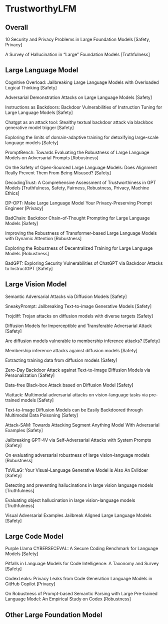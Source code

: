 # TrustworthyLFM

## Overall

10 Security and Privacy Problems in Large Foundation Models [Safety, Privacy]

A Survey of Hallucination in “Large” Foundation Models [Truthfulness]


## Large Language Model

Cognitive Overload: Jailbreaking Large Language Models with Overloaded Logical Thinking [Safety]

Adversarial Demonstration Attacks on Large Language Models [Safety]

Instructions as Backdoors: Backdoor Vulnerabilities of Instruction Tuning for Large Language Models [Safety]

Chatgpt as an attack tool: Stealthy textual backdoor attack via blackbox generative model trigger [Safety]

Exploring the limits of domain-adaptive training for detoxifying large-scale language models [Safety]

PromptBench: Towards Evaluating the Robustness of Large Language Models on Adversarial Prompts [Robustness]

On the Safety of Open-Sourced Large Language Models: Does Alignment Really Prevent Them From Being Misused? [Safety]

DecodingTrust: A Comprehensive Assessment of Trustworthiness in GPT Models [Truthfulness, Safety, Fairness, Robustness, Privacy, Machine Ethics]

DP-OPT: Make Large Language Model Your Privacy-Preserving Prompt Engineer [Privacy]

BadChain: Backdoor Chain-of-Thought Prompting for Large Language Models [Safety]

Improving the Robustness of Transformer-based Large Language Models with Dynamic Attention [Robustness]

Exploring the Robustness of Decentralized Training for Large Language Models [Robustness]

BadGPT: Exploring Security Vulnerabilities of ChatGPT via Backdoor Attacks to InstructGPT [Safety]










## Large Vision Model

Semantic Adversarial Attacks via Diffusion Models [Safety]

SneakyPrompt: Jailbreaking Text-to-image Generative Models [Safety]

Trojdiff: Trojan attacks on diffusion models with diverse targets [Safety]

Diffusion Models for Imperceptible and Transferable Adversarial Attack [Safety]

Are diffusion models vulnerable to membership inference attacks? [Safety]

Membership inference attacks against diffusion models [Safety]

Extracting training data from diffusion models [Safety]

Zero-Day Backdoor Attack against Text-to-Image Diffusion Models via Personalization [Safety]

Data-free Black-box Attack based on Diffusion Model [Safety]

Vlattack: Multimodal adversarial attacks on vision-language tasks via pre-trained models [Safety]

Text-to-Image Diffusion Models can be Easily Backdoored through Multimodal Data Poisoning [Safety]

Attack-SAM: Towards Attacking Segment Anything Model With Adversarial Examples [Safety]

Jailbreaking GPT-4V via Self-Adversarial Attacks with System Prompts [Safety]

On evaluating adversarial robustness of large vision-language models [Robustness]

ToViLaG: Your Visual-Language Generative Model is Also An Evildoer [Safety]

Detecting and preventing hallucinations in large vision language models [Truthfulness]

Evaluating object hallucination in large vision-language models [Truthfulness]

Visual Adversarial Examples Jailbreak Aligned Large Language Models [Safety]





## Large Code Model

Purple Llama CYBERSECEVAL: A Secure Coding Benchmark for Language Models [Safety]

Pitfalls in Language Models for Code Intelligence: A Taxonomy and Survey [Safety]

CodexLeaks: Privacy Leaks from Code Generation Language Models in GitHub Copilot [Privacy]

On Robustness of Prompt-based Semantic Parsing with Large Pre-trained Language Model: An Empirical Study on Codex [Robustness]

## Other Large Foundation Model
